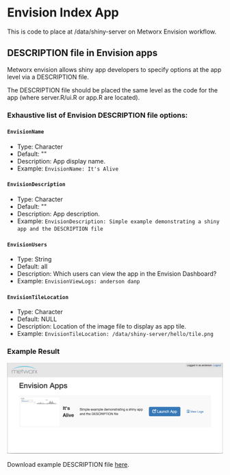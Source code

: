 # Envision Index App
This is code to place at /data/shiny-server on Metworx Envision workflow.

[](#description-file-in-envision)
## DESCRIPTION file in Envision apps

Metworx envision allows shiny app developers to specify options at the app level via a DESCRIPTION file.

The DESCRIPTION file should be placed the same level as the code for the app (where server.R/ui.R or app.R are located).

### Exhaustive list of Envision DESCRIPTION file options:

#### `EnvisionName`
  * Type: Character
  * Default: ""
  * Description: App display name.
  * Example: `EnvisionName: It's Alive`

#### `EnvisionDescription`
  * Type: Character
  * Default: ""
  * Description: App description.
  * Example: `EnvisionDescription: Simple example demonstrating a shiny app and the DESCRIPTION file`

#### `EnvisionUsers`
  * Type: String
  * Default: all
  * Description: Which users can view the app in the Envision Dashboard?
  * Example: `EnvisionViewLogs: anderson danp`

#### `EnvisionTileLocation`
  * Type: Character
  * Default: NULL
  * Description: Location of the image file to display as app tile.
  * Example: `EnvisionTileLocation: /data/shiny-server/hello/tile.png`

### Example Result
![Example](https://raw.githubusercontent.com/metrumresearchgroup/envision-index/master/img/DESCRIPTION-example.png)

Download example DESCRIPTION file [here](https://github.com/metrumresearchgroup/envision-index/raw/master/code-for-envision/hello/DESCRIPTION).
  